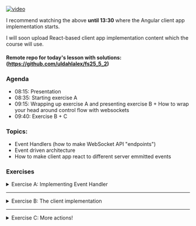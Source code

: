 
[![video](https://img.youtube.com/vi/nKCCoZmV2ls/0.jpg)](https://youtu.be/nKCCoZmV2ls)

I recommend watching the above **until 13:30** where the Angular client app implementation starts. 

I will soon upload React-based client app implementation content which the course will use.

#### Remote repo for today's lesson with solutions: (https://github.com/uldahlalex/fs25_5_2)



### Agenda

- 08:15: Presentation
- 08:35: Starting exercise A
- 09:15: Wrapping up exercise A and presenting exercise B + How to wrap your head around control flow with websockets
- 09:40: Exercise B + C

### Topics:

- Event Handlers (how to make WebSocket API "endpoints")
- Event driven architecture
- How to make client app react to different server emmitted events


### Exercises


<!-- #region ex A -->

<details>
    <summary>Exercise A: Implementing Event Handler</summary>


<div style="margin: 20px; padding: 5px;  box-shadow: 10px 10px 10px grey;">

#### Difficulty: ★★☆☆☆


#### Task
The WebSocket API should be able to trigger different server events based on an "eventType" property in the JSON DTO sent to the API.
The goal is: **Send a ChatMessage DTO to the API**. The API must the send a **success message back to the client** AND **broadcast the message to all other clients**.

#### Instructions

I recommend you follow the instructions in this documentation to set up an event handler thus making the API capable of having different "events": [LINK](https://github.com/uldahlalex/uldahlalex.websocket.boilerplate/blob/master/README.md) 

Building the event handlers is based on the today's video material, so if you want a live demo, you can watch the video first.

#### How to test it:

You can test the API with the Postman Desktop client. I have an example WebSocket connection + message in my Fullstack 2025 workspace: https://www.postman.com/uldahlalexteam/fullstack-2025-workspace/ws-raw-request/678e3e5669c951396fd62e94

This should be the result:
![img.png](img.png)


</div>
</details>

<!-- #endregion ex A -->
_________

<!-- #region ex B -->

<details>
    <summary>Exercise B: The client implementation</summary>


<div style="margin: 20px; padding: 5px;  box-shadow: 10px 10px 10px grey;">


### Exercise B is to be published soon...
<!-- 
#### Difficulty: ★★★☆☆

#### Task
The client app should both be capable of sending messages to the server and "reacting" to the events emitted by the server. Make a React app using ws-request-hook npm package in order to send messages to the API and react to server events sent back to the client.

#### Instructions

The following library has a custom hook to connect to a websocket server and perform actions upon certain events + "wait" for expected counter-events when sending messages.

#### How to test it: -->



<!-- This should be the result:  -->


</div>
</details>

<!-- #endregion ex B -->
_________

<!-- #region ex B -->

<details>
    <summary>Exercise C: More actions!</summary>


<div style="margin: 20px; padding: 5px;  box-shadow: 10px 10px 10px grey;">


### Exercise C is to be published soon...



</div>
</details>

<!-- #endregion ex C -->
